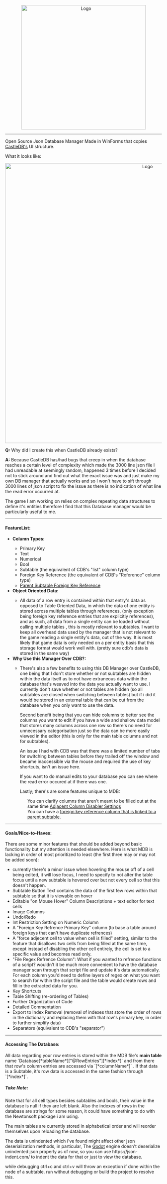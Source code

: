 

<center><img src="https://raw.githubusercontent.com/KnightNine/ManorDB/master/Images/MDB%20Full%20Text.png" alt="Logo" width="400" > </center>
<hr>
<p>
Open Source Json Database Manager Made in WinForms that copies <a href = "https://github.com/ncannasse/castle">CastleDB's</a> UI structure.
</p>

<p>What it looks like:</p>
<center><img src="https://raw.githubusercontent.com/KnightNine/ManorDB/master/Images/Sample%20Image.PNG" alt="Logo" width="900" > </center>

<p>
<b>Q:</b> Why did I create this when CastleDB already exists?
</p>
<p>
<b>A:</b> Because CastleDB has/had bugs that creep in when the database reaches a certain level of complexity which made the 3000 line json file I had unreadable at seemingly random, happened 3 times before I decided not to stick around and find out what the exact issue was and just make my own DB manager that actually works and so I won't have to sift through 3000 lines of json script to fix the issue as there is no indication of what line the read error occurred at.

The game I am working on relies on complex repeating data structures to define it's entities therefore I find that this Database manager would be particularly useful to me.
</p>
<hr>
<h4>FeatureList:</h4>
<ul>
  <li><b>Column Types:</b></li>
  <ul>
    <li>Primary Key</li>
    <li>Text</li>
    <li>Numerical</li>
    <li>Bool</li>
    <li>Subtable (the equivalent of CDB's "list" column type)</li>
    <li>Foreign Key Reference (the equivalent of CDB's "Reference" column type)</li>
    <li><a href = "https://github.com/KnightNine/ManorDB/releases/tag/v1.5.12-beta">Parent Subtable Foreign Key Reference</a></li>
  </ul>
  <li><b>Object Oriented Data:</b></li>
  <ul>
    <li>All data of a row entry is contained within that entry's data as opposed to Table Oriented Data, in which the data of one entity is stored across multiple tables through references, (only exception being foreign key reference entries that are explicitly references), and as such, all data from a single entity can be loaded without calling multiple tables , this is mostly relevant to subtables. I want to keep all overhead data used by the manager that is not relevant to the game reading a single entity's data, out of the way. It is most likely that game data is only needed on a per entity basis that this storage format would work well with. (pretty sure cdb's data is stored in the same way)
    </li>
  </ul>
  <li><b>Why Use this Manager Over CDB?:</b></li>
  <ul>
    <li><p>There's also a few benefits to using this DB Manager over CastleDB, one being that I don't store whether or not subtables are hidden within the data itself as to not have extraneous data within the database that's weaved into the data you actually want to use. I currently don't save whether or not tables are hidden (so all subtables are closed when switching between tables) but if i did it would be stored in an external table that can be cut from the database when you only want to use the data.</p> <p>Second benefit being that you can hide columns to better see the columns you want to edit if you have a wide and shallow data model that stores many columns across one row so there's no need for unnecessary categorisation just so the data can be more easily viewed in the editor (this is only for the main table columns and not for subtables).</p> <p>An issue I had with CDB was that there was a limited number of tabs for switching between tables before they trailed off the window and became inaccessible via the mouse and required the use of key shortcuts, isn't an issue here.</p> <p> If you want to do manual edits to your database you can see where the read error occured at if there was one.</p> <p> Lastly; there's are some features unique to MDB: </p>
<ul>
 You can clarify columns that aren't meant to be filled out at the same time <a href = "https://github.com/KnightNine/ManorDB/releases/tag/v1.4.11-beta">Adjacent Column Disabler Settings</a> </ul> 
<ul>You can have a <a href = "https://github.com/KnightNine/ManorDB/releases/tag/v1.5.12-beta"> foreign key reference column that is linked to a parent subtable</a>. </ul>
    </li>
  </ul>
</ul>

<hr>
<h4>Goals/Nice-to-Haves:</h4>
<p>
  There are some minor features that should be added beyond basic functionality but my attention is needed elsewhere. Here is what MDB is lacking in order of most prioritized to least (the first three may or may not be added soon):
<p/>
<ul>
  <li> currently there's a minor issue when hovering the mouse off of a cell being edited, it will lose focus, I need to specify to not alter the table focus until a new subtable is hovered over but not every cell so that this doesn't happen.</li>
  <li> Subtable Button Text contains the data of the first few rows within that subtable so that it is viewable on hover </li>
  <li>Editable "on Mouse Hover" Column Descriptions + text editor for text cells</li>
  <li>Image Columns</li>
  <li>Undo/Redo</li>
  <li>Int Restriction Setting on Numeric Column</li>
  <li>A "Foreign Key Refrence Primary Key" column (to base a table around foreign keys that can't have duplicate refrences)</li>
  <li>A "force adjecent cell to value when cell is filled" setting, similar to the feature that disallows two cells from being filled at the same time, except instead of disabling the other cell entirely, the cell is set to a specific value and becomes read only. </li>
  <li>"File Regex Refrence Column": What if you wanted to refrence functions of a script? wouldn't it be much more convenient to have the database manager scan through that script file and update it's data automatically. For each column you'd need to define layers of regex on what you want to search for within the script file and the table would create rows and fill in the extracted data for you.</li>
  <li>Key Shortcuts</li>
  <li>Table Shifting (re-ordering of Tables)</li>
  <li>Further Organization of Code</li>
  <li>Detailed Commentation</li>
  <li>Export to Index Removal (removal of indexes that store the order of rows in the dictionary and replacing them with that row's primary key, in order to further simplify data)</li>
  <li>Separators (equivalent to CDB's "separator")</li>
 
 
</ul>
<hr>
<h4>Accessing The Database:</h4>
<p>
All data regarding your row entries is stored within the MDB file's <b>main table</b> name `Database[*tableName*]["@RowEntries"][*index*]` and from there that row's column entries are accessed via `[*columnName*]` . If that data is a Subtable, it's row data is accessed in the same fashion through `[*index*]`.
<p/>
<h5>Take Note:</h5>
<p>
Note that for all cell types besides subtables and bools, their value in the database is null if they are left blank. Also the indexes of rows in the database are strings for some reason, it could have something to do with the Newtonsoft package i am using.
</p>
<p>
The main tables are currently stored in alphabetical order and will reorder themselves upon reloading the database. 
</p>
<p>
The data is unindented which i've found might affect other json deserialization methods, in particular, The <a href = "https://godotengine.org/">Godot</a> engine doesn't deserialize unindented json properly as of now, so you can use https://json-indent.com/ to indent the data for that or just to view the database.
<p/>
<p>
while debugging ctrl+c and ctrl+v will throw an exception if done within the node of a subtable.
run without debugging or build the project to resolve this.
<p/>
